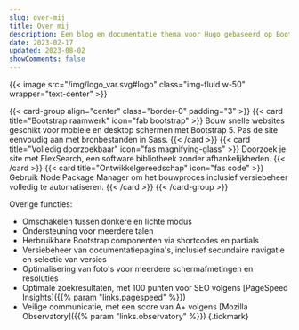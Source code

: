 ```yaml
---
slug: over-mij
title: Over mij
description: Een blog en documentatie thema voor Hugo gebaseerd op Bootstrap 5.
date: 2023-02-17
updated: 2023-08-02
showComments: false
---
```



{{< image src="/img/logo_var.svg#logo" class="img-fluid w-50" wrapper="text-center" >}}

{{< card-group align="center" class="border-0" padding="3" >}}
    {{< card title="Bootstrap raamwerk" icon="fab bootstrap" >}}
        Bouw snelle websites geschikt voor mobiele en desktop schermen met Bootstrap 5. Pas de site eenvoudig aan met bronbestanden in Sass.
    {{< /card >}}
    {{< card title="Volledig doorzoekbaar" icon="fas magnifying-glass" >}}
        Doorzoek je site met FlexSearch, een software bibliotheek zonder afhankelijkheden.
    {{< /card >}}
    {{< card title="Ontwikkelgereedschap" icon="fas code" >}}
        Gebruik Node Package Manager om het bouwproces inclusief versiebeheer volledig te automatiseren.
    {{< /card >}}
{{< /card-group >}}

Overige functies:

* Omschakelen tussen donkere en lichte modus
* Ondersteuning voor meerdere talen
* Herbruikbare Bootstrap componenten via shortcodes en partials
* Versiebeheer van documentatiepagina's, inclusief secundaire navigatie en selectie van versies
* Optimalisering van foto's voor meerdere schermafmetingen en resoluties
* Optimale zoekresultaten, met 100 punten voor SEO volgens [PageSpeed Insights]({{% param "links.pagespeed" %}})
* Veilige communicatie, met een score van A+ volgens [Mozilla Observatory]({{% param "links.observatory" %}})
{.tickmark}
